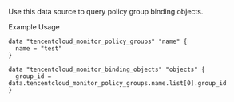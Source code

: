 Use this data source to query policy group binding objects.

Example Usage

```hcl
data "tencentcloud_monitor_policy_groups" "name" {
  name = "test"
}

data "tencentcloud_monitor_binding_objects" "objects" {
  group_id = data.tencentcloud_monitor_policy_groups.name.list[0].group_id
}
```